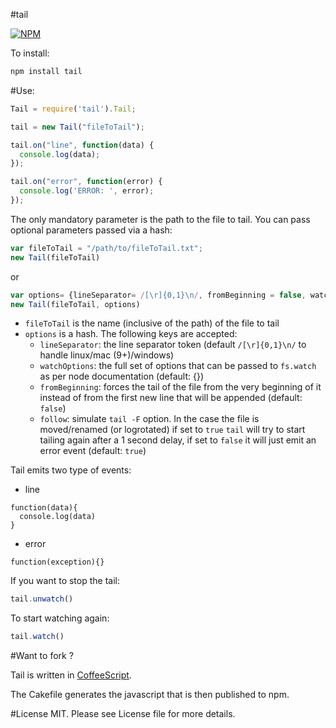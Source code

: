 #tail

[![NPM](https://nodei.co/npm/tail.png)](https://nodei.co/npm/tail/)

To install:

```bash
npm install tail
```

#Use:
```javascript
Tail = require('tail').Tail;

tail = new Tail("fileToTail");

tail.on("line", function(data) {
  console.log(data);
});

tail.on("error", function(error) {
  console.log('ERROR: ', error);
});
````
The only mandatory parameter is the path to the file to tail. You can pass optional parameters passed via a hash:

```javascript
var fileToTail = "/path/to/fileToTail.txt";
new Tail(fileToTail)
```
or

```javascript
var options= {lineSeparator= /[\r]{0,1}\n/, fromBeginning = false, watchOptions = {}, follow = true} //default value, equivalent to not passing
new Tail(fileToTail, options)
```

* `fileToTail` is the name (inclusive of the path) of the file to tail
* `options` is a hash. The following keys are accepted:
  * `lineSeparator`:  the line separator token (default `/[\r]{0,1}\n/` to handle linux/mac (9+)/windows)
  * `watchOptions`:  the full set of options that can be passed to `fs.watch` as per node documentation (default: {})
  * `fromBeginning`: forces the tail of the file from the very beginning of it instead of from the first new line that will be appended (default: `false`)
  * `follow`: simulate `tail -F` option. In the case the file is moved/renamed (or logrotated) if set to `true` `tail` will try to start tailing again after a 1 second delay, if set to `false` it will just emit an error event (default: `true`)

Tail emits two type of events:

* line
```
function(data){
  console.log(data)
}
```
* error
```
function(exception){}
```

If you want to stop the tail:

```javascript
tail.unwatch()
```

To start watching again:
```javascript
tail.watch()
```

#Want to fork ?

Tail is written in [CoffeeScript](http://jashkenas.github.com/coffee-script/).

The Cakefile generates the javascript that is then published to npm.

#License
MIT. Please see License file for more details.

